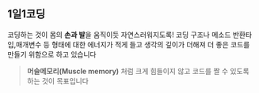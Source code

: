 
## 1일1코딩  
코딩하는 것이 몸의 **손과 발**을 움직이듯 자연스러워지도록!
코딩 구조나 메소드 반환타입,매개변수 등 형태에 대한 에너지가 적게 들고 
생각의 깊이가 더해져 더 좋은 코드를 만들기 위함으로 하고 있습니다  

>__머슬메모리(Muscle memory)__ 처럼 크게 힘들이지 않고 코드를 짤 수 있도록 하는 것이 목표입니다 

